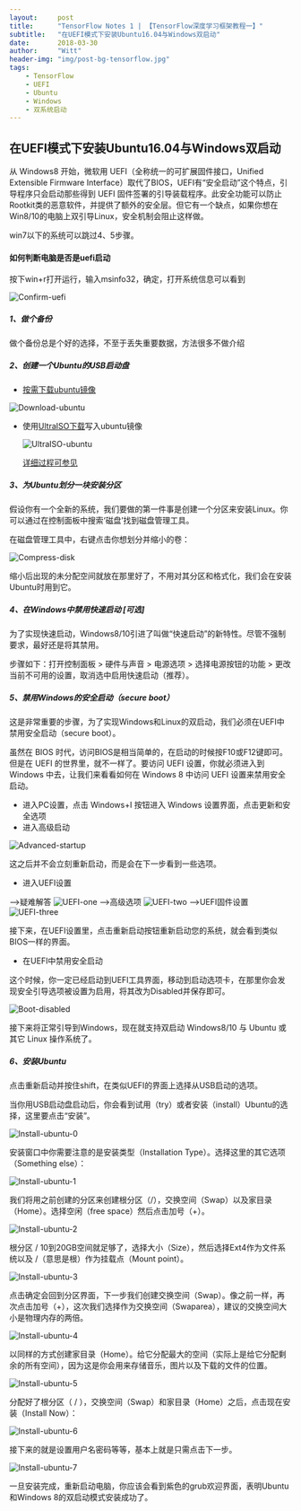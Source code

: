 ```yaml
---
layout:     post
title:      "TensorFlow Notes 1 | 【TensorFlow深度学习框架教程一】"
subtitle:   "在UEFI模式下安装Ubuntu16.04与Windows双启动"
date:       2018-03-30
author:     "Witt"
header-img: "img/post-bg-tensorflow.jpg"
tags:
    - TensorFlow
    - UEFI
    - Ubuntu
    - Windows
    - 双系统启动
---
```


## 在UEFI模式下安装Ubuntu16.04与Windows双启动

从 Windows8 开始，微软用 UEFI（全称统一的可扩展固件接口，Unified Extensible Firmware Interface）取代了BIOS，UEFI有“安全启动”这个特点，引导程序只会启动那些得到 UEFI 固件签署的引导装载程序。此安全功能可以防止Rootkit类的恶意软件，并提供了额外的安全层。但它有一个缺点，如果你想在Win8/10的电脑上双引导Linux，安全机制会阻止这样做。

win7以下的系统可以跳过4、5步骤。

#### 如何判断电脑是否是uefi启动

按下win+r打开运行，输入msinfo32，确定，打开系统信息可以看到

![Confirm-uefi](/img/in-post/tensorflow-ubuntu-windows/confirm-uefi.png)

##### 1、做个备份
做个备份总是个好的选择，不至于丢失重要数据，方法很多不做介绍

##### 2、创建一个Ubuntu的USB启动盘
- [按需下载ubuntu镜像](http://cn.ubuntu.com/download/)

![Download-ubuntu](/img/in-post/tensorflow-ubuntu-windows/download-ubuntu.png)

- 使用[UltraISO下载](https://cn.ultraiso.net/xiazai.html)写入ubuntu镜像

  ![UltraISO-ubuntu](/img/in-post/tensorflow-ubuntu-windows/ultraiso-ubuntu.png)
  
  [详细过程可参见](http://jingyan.baidu.com/article/19020a0a396b6e529d2842cb.html)

##### 3、为Ubuntu划分一块安装分区
假设你有一个全新的系统，我们要做的第一件事是创建一个分区来安装Linux。你可以通过在控制面板中搜索‘磁盘’找到磁盘管理工具。

在磁盘管理工具中，右键点击你想划分并缩小的卷：

![Compress-disk](/img/in-post/tensorflow-ubuntu-windows/compress-disk.png)

缩小后出现的未分配空间就放在那里好了，不用对其分区和格式化，我们会在安装Ubuntu时用到它。

##### 4、在Windows中禁用快速启动 [可选]

为了实现快速启动，Windows8/10引进了叫做“快速启动”的新特性。尽管不强制要求，最好还是将其禁用。

步骤如下：打开控制面板 > 硬件与声音 > 电源选项 > 选择电源按钮的功能 > 更改当前不可用的设置，取消选中启用快速启动（推荐）。

##### 5、禁用Windows的安全启动（secure boot）
这是非常重要的步骤，为了实现Windows和Linux的双启动，我们必须在UEFI中禁用安全启动（secure boot）。

虽然在 BIOS 时代，访问BIOS是相当简单的，在启动的时候按F10或F12键即可。但是在 UEFI 的世界里，就不一样了。要访问 UEFI 设置，你就必须进入到 Windows 中去，让我们来看看如何在 Windows 8 中访问 UEFI 设置来禁用安全启动。

- 进入PC设置，点击 Windows+I 按钮进入 Windows 设置界面，点击更新和安全选项
- 进入高级启动

![Advanced-startup](/img/in-post/tensorflow-ubuntu-windows/advanced-startup.png)

这之后并不会立刻重新启动，而是会在下一步看到一些选项。

- 进入UEFI设置

-->疑难解答
![UEFI-one](/img/in-post/tensorflow-ubuntu-windows/uefi-one.jpg)
-->高级选项
![UEFI-two](/img/in-post/tensorflow-ubuntu-windows/uefi-two.jpg)
-->UEFI固件设置
![UEFI-three](/img/in-post/tensorflow-ubuntu-windows/uefi-three.jpg)

接下来，在UEFI设置里，点击重新启动按钮重新启动您的系统，就会看到类似BIOS一样的界面。

- 在UEFI中禁用安全启动

这个时候，你一定已经启动到UEFI工具界面，移动到启动选项卡，在那里你会发现安全引导选项被设置为启用，将其改为Disabled并保存即可。

![Boot-disabled](/img/in-post/tensorflow-ubuntu-windows/boot-disabled.jpg)

接下来将正常引导到Windows，现在就支持双启动 Windows8/10 与 Ubuntu 或其它 Linux 操作系统了。

##### 6、安装Ubuntu

点击重新启动并按住shift，在类似UEFI的界面上选择从USB启动的选项。

当你用USB启动盘启动后，你会看到试用（try）或者安装（install）Ubuntu的选择，这里要点击“安装”。

![Install-ubuntu-0](/img/in-post/tensorflow-ubuntu-windows/install-ubuntu-0.jpg)

安装窗口中你需要注意的是安装类型（Installation Type）。选择这里的其它选项（Something else）：

![Install-ubuntu-1](/img/in-post/tensorflow-ubuntu-windows/install-ubuntu-1.jpg)

我们将用之前创建的分区来创建根分区（/），交换空间（Swap）以及家目录（Home）。选择空闲（free space）然后点击加号（+）。

![Install-ubuntu-2](/img/in-post/tensorflow-ubuntu-windows/install-ubuntu-2.jpg)

根分区 / 10到20GB空间就足够了，选择大小（Size），然后选择Ext4作为文件系统以及 /（意思是根）作为挂载点（Mount point）。

![Install-ubuntu-3](/img/in-post/tensorflow-ubuntu-windows/install-ubuntu-3.png)

点击确定会回到分区界面，下一步我们创建交换空间（Swap）。像之前一样，再次点击加号（+），这次我们选择作为交换空间（Swaparea），建议的交换空间大小是物理内存的两倍。

![Install-ubuntu-4](/img/in-post/tensorflow-ubuntu-windows/install-ubuntu-4.png)

以同样的方式创建家目录（Home）。给它分配最大的空间（实际上是给它分配剩余的所有空间），因为这是你会用来存储音乐，图片以及下载的文件的位置。

![Install-ubuntu-5](/img/in-post/tensorflow-ubuntu-windows/install-ubuntu-5.png)

分配好了根分区（ / ），交换空间（Swap）和家目录（Home）之后，点击现在安装（Install Now）：

![Install-ubuntu-6](/img/in-post/tensorflow-ubuntu-windows/install-ubuntu-6.jpg)

接下来的就是设置用户名密码等等，基本上就是只需点击下一步。

![Install-ubuntu-7](/img/in-post/tensorflow-ubuntu-windows/install-ubuntu-7.jpg)

一旦安装完成，重新启动电脑，你应该会看到紫色的grub欢迎界面，表明Ubuntu和Windows 8的双启动模式安装成功了。